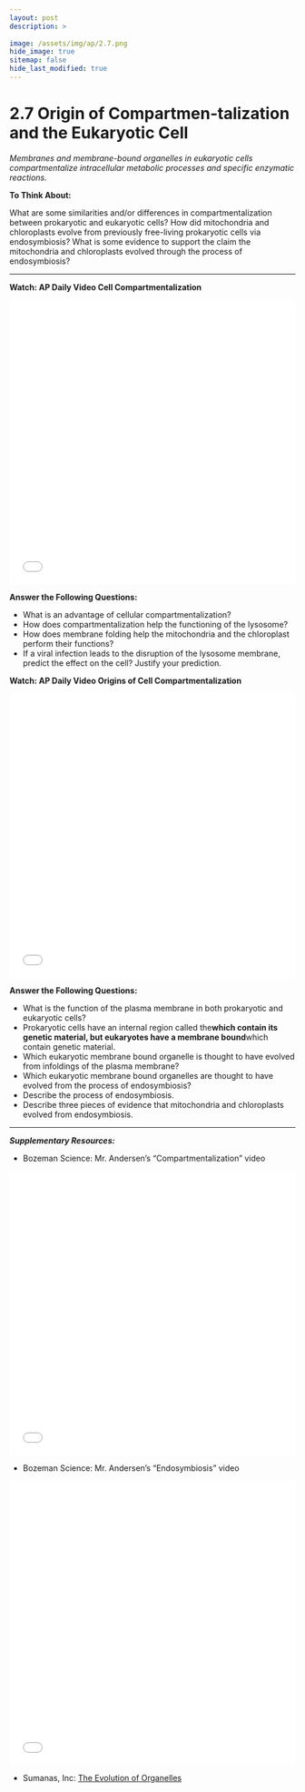 ```yaml
---
layout: post
description: >
  
image: /assets/img/ap/2.7.png
hide_image: true
sitemap: false
hide_last_modified: true
---
```


# 2.7 Origin of Compartmen-talization and the Eukaryotic Cell

*Membranes and membrane-bound organelles in eukaryotic cells compartmentalize intracellular metabolic processes and specific enzymatic reactions.*

**To Think About:** 

What are some similarities and/or differences in compartmentalization between prokaryotic and eukaryotic cells?  How did mitochondria and chloroplasts evolve from previously free-living prokaryotic cells via endosymbiosis?  What is some evidence to support the claim the mitochondria and chloroplasts evolved through the process of endosymbiosis?

---

**Watch: AP Daily Video Cell Compartmentalization**

<iframe src="//player.bilibili.com/player.html?isOutside=true&aid=762646093&bvid=BV1964y1a7Xj&cid=407278319&p=21&high_quality=1&danmaku=0&autoplay=0" allowfullscreen="allowfullscreen" width="100%" height="500" scrolling="no" frameborder="0" sandbox="allow-top-navigation allow-same-origin allow-forms allow-scripts"></iframe>

**Answer the Following Questions:**

- What is an advantage of cellular compartmentalization?
- How does compartmentalization help the functioning of the lysosome?
- How does membrane folding help the mitochondria and the chloroplast perform their functions?
- If a viral infection leads to the disruption of the lysosome membrane, predict the effect on the cell?  Justify your prediction.

**Watch: AP Daily Video Origins of Cell Compartmentalization**

<iframe src="//player.bilibili.com/player.html?isOutside=true&aid=762646093&bvid=BV1964y1a7Xj&cid=407278511&p=22&high_quality=1&danmaku=0&autoplay=0" allowfullscreen="allowfullscreen" width="100%" height="500" scrolling="no" frameborder="0" sandbox="allow-top-navigation allow-same-origin allow-forms allow-scripts"></iframe>

**Answer the Following Questions:**

- What is the function of the plasma membrane in both prokaryotic and eukaryotic cells?
- Prokaryotic cells have an internal region called the<u>____________________</u>which contain its genetic material, but eukaryotes have a membrane bound<u>____________________</u>which contain genetic material.
- Which eukaryotic membrane bound organelle is thought to have evolved from infoldings of the plasma membrane?
- Which eukaryotic membrane bound organelles are thought to have evolved from the process of endosymbiosis?
- Describe the process of endosymbiosis.
- Describe three pieces of evidence that mitochondria and chloroplasts evolved from endosymbiosis.

---

***Supplementary Resources:*** 

- Bozeman Science:  Mr. Andersen’s “Compartmentalization” video

<iframe src="//player.bilibili.com/player.html?isOutside=true&aid=112829310961778&bvid=BV1Pm84eDEKR&cid=500001623539820&p=1&high_quality=1&danmaku=0&autoplay=0" allowfullscreen="allowfullscreen" width="100%" height="500" scrolling="no" frameborder="0" sandbox="allow-top-navigation allow-same-origin allow-forms allow-scripts"></iframe>

- Bozeman Science:  Mr. Andersen’s “Endosymbiosis” video

<iframe src="//player.bilibili.com/player.html?isOutside=true&aid=112829311159170&bvid=BV1Pm84eQE1e&cid=500001623539890&p=1&high_quality=1&danmaku=0&autoplay=0" allowfullscreen="allowfullscreen" width="100%" height="500" scrolling="no" frameborder="0" sandbox="allow-top-navigation allow-same-origin allow-forms allow-scripts"></iframe>

- Sumanas, Inc: [The Evolution of Organelles](https://www.sumanasinc.com/webcontent/animations/content/organelles.html)

